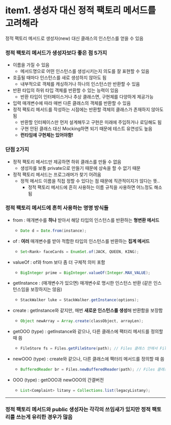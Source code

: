 # item1. 생성자 대신 정적 팩토리 메서드를 고려해라
정적 팩토리 메서드로 생성자(new) 대신 클래스의 인스턴스를 얻을 수 있음

### 정적 팩토리 메서드가 생성자보다 좋은 점 5가지
- 이름을 가질 수 있음
  - 메서드명으로 어떤 인스턴스를 생성시키는지 의도를 잘 표현할 수 있음
- 호출될 때마다 인스턴스를 새로 생성하지 않아도 됨
  - 내부적으로 객체를 캐싱하거나 하나의 인스턴스만 반환할 수 있음
- 반환 타입의 하위 타입 객체를 반환할 수 있는 능력이 있음
  - 반환 타입이 인터페이스거나 추상 클래스면, 구현체를 다양하게 제공가능
- 입력 매개변수에 따라 매번 다른 클래스의 객체를 반환할 수 있음
- 정적 팩토리 메서드를 작성하는 시점에는 반환할 객체의 클래스가 존재하지 않아도 됨
  - 반환할 인터페이스만 먼저 설계해두고 구현은 미래에 주입하거나 로딩해도 됨
  - 구현 안된 클래스 대신 Mocking하면 되기 때문에 테스트 유연성도 높음
  - **런타임에 구현체는 있어야함!**

### 단점 2가지
- 정적 팩토리 메서드만 제공하면 하위 클래스를 만들 수 없음
  - 생성자를 보통 private으로 만들기 때문에 상속을 할 수 없기 때문
- 정적 팩토리 메서드는 프로그래머가 찾기 어려움
  - 정적 메서드 이름을 직접 정할 수 있다는 점 때문에 직관적이지가 않다는 뜻..
    - 정적 팩토리 메서드에 흔히 사용하는 이름 규칙을 사용하면 어느정도 해소됨

### 정적 팩토리 메서드에 흔히 사용하는 명명 방식들
- from : 매개변수를 **하나** 받아서 해당 타입의 인스턴스를 반환하는 **형변환 메서드**
  - ```java 
    Date d = Date.from(instance);
    ```
    
- of : **여러** 매개변수를 받아 적합한 타입의 인스턴스를 반환하는 **집계 메서드**
  - ```java 
    Set<Rank> faceCards = EnumSet.of(JACK, QUEEN, KING);
    ```
- valueOf : of와 from 보다 좀 더 구체적 의미 포함
  - ```java 
    BigInteger prime = BigInteger.valueOf(Integer.MAX_VALUE);
    ```
- getInstance : (매개변수가 있으면) 매개변수로 명시한 인스턴스 반환 (같은 인스턴스임을 보장하지는 않음)
  - ```java 
    StackWalker luke = StackWalker.getInstance(options);
    ```
- create : getInstance와 같지만, 매번 **새로운 인스턴스를 생성**해 반환함을 보장함
  - ```java 
    Object newArray = Array.create(classObject, arrayLen);
    ```
- getOOO (type) : getInstance와 같으나, 다른 클래스에 팩터리 메서드를 정의할 때 씀
  - ```java 
    FileStore fs = Files.getFileStore(path); // Files 클래스 안에서 FileStore를 얻고 있음
    ```
- newOOO (type) : create와 같으나, 다른 클래스에 팩터리 메서드를 정의할 때 씀
  - ```java 
    BufferedReader br = Files.newBufferedReader(path); // Files 클래스 안에서 새로운 BufferedReader를 생성하고 있음
    ```
- OOO (type) : getOOO과 newOOO의 간결버전
  - ```java 
    List<Complaint> litany = Collections.list(legacyListany);
    ```

---
### 정적 팩토리 메서드와 public 생성자는 각각의 쓰임새가 있지만 정적 팩토리를 쓰는게 유리한 경우가 많음
